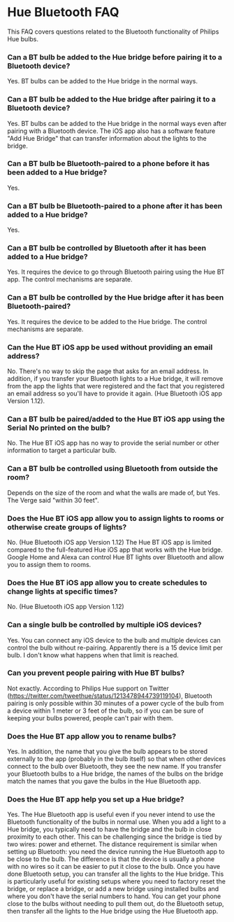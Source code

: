 # Hue Bluetooth FAQ

This FAQ covers questions related to the Bluetooth functionality of Philips Hue bulbs.

### Can a BT bulb be added to the Hue bridge before pairing it to a Bluetooth device?
Yes. BT bulbs can be added to the Hue bridge in the normal ways.

### Can a BT bulb be added to the Hue bridge after pairing it to a Bluetooth device?
Yes. BT bulbs can be added to the Hue bridge in the normal ways even after pairing with a Bluetooth device. The iOS app also has a software feature "Add Hue Bridge" that can transfer information about the lights to the bridge.

### Can a BT bulb be Bluetooth-paired to a phone before it has been added to a Hue bridge?
Yes.

### Can a BT bulb be Bluetooth-paired to a phone after it has been added to a Hue bridge?
Yes.

### Can a BT bulb be controlled by Bluetooth after it has been added to a Hue bridge?
Yes. It requires the device to go through Bluetooth pairing using the Hue BT app. The control mechanisms are separate.

### Can a BT bulb be controlled by the Hue bridge after it has been Bluetooth-paired?
Yes. It requires the device to be added to the Hue bridge. The control mechanisms are separate.

### Can the Hue BT iOS app be used without providing an email address?
No. There's no way to skip the page that asks for an email address. In addition, if you transfer your Bluetooth lights to a Hue bridge, it will remove from the app the lights that were registered and the fact that you registered an email address so you'll have to provide it again. (Hue Bluetooth iOS app Version 1.12).

### Can a BT bulb be paired/added to the Hue BT iOS app using the Serial No printed on the bulb?
No. The Hue BT iOS app has no way to provide the serial number or other information to target a particular bulb.

### Can a BT bulb be controlled using Bluetooth from outside the room?
Depends on the size of the room and what the walls are made of, but Yes. The Verge said "within 30 feet".

### Does the Hue BT iOS app allow you to assign lights to rooms or otherwise create groups of lights?
No. (Hue Bluetooth iOS app Version 1.12) The Hue BT iOS app is limited compared to the full-featured Hue iOS app that works with the Hue bridge. Google Home and Alexa can control Hue BT lights over Bluetooth and allow you to assign them to rooms.

### Does the Hue BT iOS app allow you to create schedules to change lights at specific times?
No. (Hue Bluetooth iOS app Version 1.12)

### Can a single bulb be controlled by multiple iOS devices?
Yes. You can connect any iOS device to the bulb and multiple devices can control the bulb without re-pairing. Apparently there is a 15 device limit per bulb. I don't know what happens when that limit is reached.

### Can you prevent people pairing with Hue BT bulbs?
Not exactly. According to Philips Hue support on Twitter (https://twitter.com/tweethue/status/1213478944739119104), Bluetooth pairing is only possible within 30 minutes of a power cycle of the bulb from a device within 1 meter or 3 feet of the bulb, so if you can be sure of keeping your bulbs powered, people can't pair with them.

### Does the Hue BT app allow you to rename bulbs?
Yes. In addition, the name that you give the bulb appears to be stored externally to the app (probably in the bulb itself) so that when other devices connect to the bulb over Bluetooth, they see the new name. If you transfer your Bluetooth bulbs to a Hue bridge, the names of the bulbs on the bridge match the names that you gave the bulbs in the Hue Bluetooth app.

### Does the Hue BT app help you set up a Hue bridge?
Yes. The Hue Bluetooth app is useful even if you never intend to use the Bluetooth functionality of the bulbs in normal use. When you add a light to a Hue bridge, you typically need to have the bridge and the bulb in close proximity to each other. This can be challenging since the bridge is tied by two wires: power and ethernet. The distance requirement is similar when setting up Bluetooth: you need the device running the Hue Bluetooth app to be close to the bulb. The difference is that the device is usually a phone with no wires so it can be easier to put it close to the bulb. Once you have done Bluetooth setup, you can transfer all the lights to the Hue bridge. This is particularly useful for existing setups where you need to factory reset the bridge, or replace a bridge, or add a new bridge using installed bulbs and where you don't have the serial numbers to hand. You can get your phone close to the bulbs without needing to pull them out, do the Bluetooth setup, then transfer all the lights to the Hue bridge using the Hue Bluetooth app.


